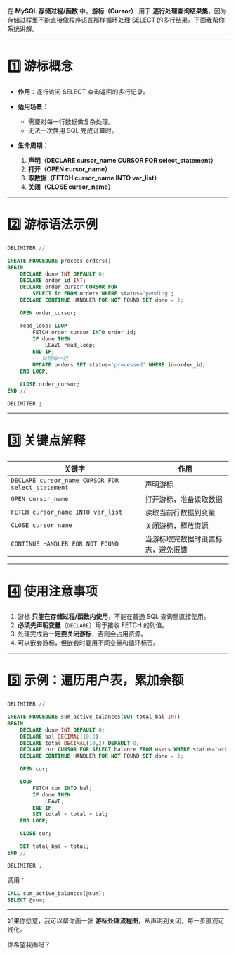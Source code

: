 在 **MySQL 存储过程/函数** 中，**游标（Cursor）** 用于 **逐行处理查询结果集**，因为存储过程里不能直接像程序语言那样循环处理 SELECT 的多行结果。下面我帮你系统讲解。

---

# 1️⃣ 游标概念

* **作用**：逐行访问 SELECT 查询返回的多行记录。
* **适用场景**：

  * 需要对每一行数据做复杂处理。
  * 无法一次性用 SQL 完成计算时。
* **生命周期**：

  1. **声明（DECLARE cursor_name CURSOR FOR select_statement）**
  2. **打开（OPEN cursor_name）**
  3. **取数据（FETCH cursor_name INTO var_list）**
  4. **关闭（CLOSE cursor_name）**

---

# 2️⃣ 游标语法示例

```sql
DELIMITER //

CREATE PROCEDURE process_orders()
BEGIN
    DECLARE done INT DEFAULT 0;
    DECLARE order_id INT;
    DECLARE order_cursor CURSOR FOR
        SELECT id FROM orders WHERE status='pending';
    DECLARE CONTINUE HANDLER FOR NOT FOUND SET done = 1;

    OPEN order_cursor;

    read_loop: LOOP
        FETCH order_cursor INTO order_id;
        IF done THEN
            LEAVE read_loop;
        END IF;
        -- 处理每一行
        UPDATE orders SET status='processed' WHERE id=order_id;
    END LOOP;

    CLOSE order_cursor;
END //

DELIMITER ;
```

---

# 3️⃣ 关键点解释

| 关键字                                               | 作用                |
| ------------------------------------------------- | ----------------- |
| `DECLARE cursor_name CURSOR FOR select_statement` | 声明游标              |
| `OPEN cursor_name`                                | 打开游标，准备读取数据       |
| `FETCH cursor_name INTO var_list`                 | 读取当前行数据到变量        |
| `CLOSE cursor_name`                               | 关闭游标，释放资源         |
| `CONTINUE HANDLER FOR NOT FOUND`                  | 当游标取完数据时设置标志，避免报错 |

---

# 4️⃣ 使用注意事项

1. 游标 **只能在存储过程/函数内使用**，不能在普通 SQL 查询里直接使用。
2. **必须先声明变量**（`DECLARE`）用于接收 FETCH 的列值。
3. 处理完成后**一定要关闭游标**，否则会占用资源。
4. 可以嵌套游标，但嵌套时要用不同变量和循环标签。

---

# 5️⃣ 示例：遍历用户表，累加余额

```sql
DELIMITER //

CREATE PROCEDURE sum_active_balances(OUT total_bal INT)
BEGIN
    DECLARE done INT DEFAULT 0;
    DECLARE bal DECIMAL(10,2);
    DECLARE total DECIMAL(10,2) DEFAULT 0;
    DECLARE cur CURSOR FOR SELECT balance FROM users WHERE status='active';
    DECLARE CONTINUE HANDLER FOR NOT FOUND SET done = 1;

    OPEN cur;

    LOOP
        FETCH cur INTO bal;
        IF done THEN
            LEAVE;
        END IF;
        SET total = total + bal;
    END LOOP;

    CLOSE cur;

    SET total_bal = total;
END //

DELIMITER ;
```

调用：

```sql
CALL sum_active_balances(@sum);
SELECT @sum;
```

---

如果你愿意，我可以帮你画一张 **游标处理流程图**，从声明到关闭，每一步直观可视化。

你希望我画吗？

